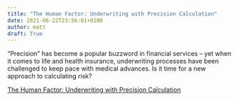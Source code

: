 ```yaml
---
title: "The Human Factor: Underwriting with Precision Calculation"
date: 2021-06-22T23:56:01+0100
author: matt
draft: True
---
```

“Precision” has become a popular buzzword in financial services – yet when it comes to life and health insurance, underwriting processes have been challenged to keep pace with medical advances. Is it time for a new approach to calculating risk?

[ The Human Factor: Underwriting with Precision Calculation ]( https://www.rgare.com/knowledge-center/media/articles/the-human-factor-underwriting-with-precision-calculation )
